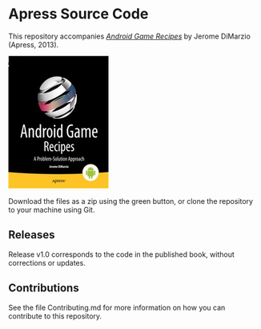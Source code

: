 # Apress Source Code

This repository accompanies [*Android Game Recipes*](http://www.apress.com/9781430257646) by Jerome DiMarzio (Apress, 2013).

![Cover image](9781430257646.jpg)

Download the files as a zip using the green button, or clone the repository to your machine using Git.

## Releases

Release v1.0 corresponds to the code in the published book, without corrections or updates.

## Contributions

See the file Contributing.md for more information on how you can contribute to this repository.
